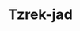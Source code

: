---
layout: item
title: Tzrek-jad
item-id: 13225
datatable: true
id: 13225
name: "Tzrek-jad"
members: true
lowalch: 0
highalch: 0
examine: "This is not going to hurt... but it might tickle."
monsters:
  - id: 3127
    name: "TzTok-Jad"
    members: true
    combat_level: 702
    wiki_url: "https://oldschool.runescape.wiki/w/TzTok-Jad"
    drops:
      - quantity: "1"
        rarity: 0.005
        drop_requirements: null
---
